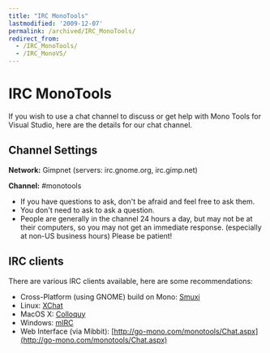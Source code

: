 ```yaml
---
title: "IRC MonoTools"
lastmodified: '2009-12-07'
permalink: /archived/IRC_MonoTools/
redirect_from:
  - /IRC_MonoTools/
  - /IRC_MonoVS/
---
```


IRC MonoTools
=============

If you wish to use a chat channel to discuss or get help with Mono Tools for Visual Studio, here are the details for our chat channel.

Channel Settings
----------------

**Network:** Gimpnet (servers: irc.gnome.org, irc.gimp.net)

**Channel:** \#monotools

-   If you have questions to ask, don't be afraid and feel free to ask them.
-   You don't need to ask to ask a question.
-   People are generally in the channel 24 hours a day, but may not be at their computers, so you may not get an immediate response. (especially at non-US business hours) Please be patient!

IRC clients
-----------

There are various IRC clients available, here are some recommendations:

-   Cross-Platform (using GNOME) build on Mono: [Smuxi](http://www.smuxi.org/)
-   Linux: [XChat](http://www.xchat.org/)
-   MacOS X: [Colloquy](http://www.colloquy.info)
-   Windows: [mIRC](http://www.mirc.com)
-   Web Interface (via Mibbit): [http://go-mono.com/monotools/Chat.aspx](http://go-mono.com/monotools/Chat.aspx)


